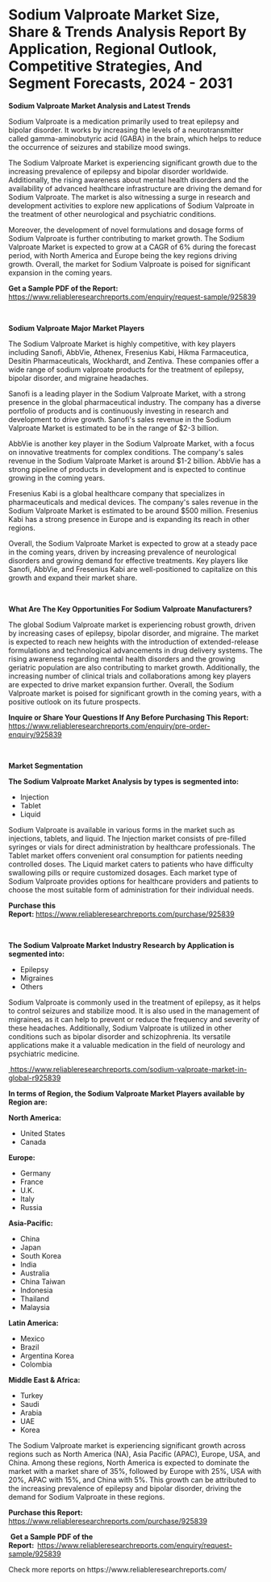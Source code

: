 <p><h1>Sodium Valproate Market Size, Share & Trends Analysis Report By Application, Regional Outlook, Competitive Strategies, And Segment Forecasts, 2024 - 2031</h1></p><p><strong>Sodium Valproate Market Analysis and Latest Trends</strong></p>
<p><p>Sodium Valproate is a medication primarily used to treat epilepsy and bipolar disorder. It works by increasing the levels of a neurotransmitter called gamma-aminobutyric acid (GABA) in the brain, which helps to reduce the occurrence of seizures and stabilize mood swings.</p><p>The Sodium Valproate Market is experiencing significant growth due to the increasing prevalence of epilepsy and bipolar disorder worldwide. Additionally, the rising awareness about mental health disorders and the availability of advanced healthcare infrastructure are driving the demand for Sodium Valproate. The market is also witnessing a surge in research and development activities to explore new applications of Sodium Valproate in the treatment of other neurological and psychiatric conditions.</p><p>Moreover, the development of novel formulations and dosage forms of Sodium Valproate is further contributing to market growth. The Sodium Valproate Market is expected to grow at a CAGR of 6% during the forecast period, with North America and Europe being the key regions driving growth. Overall, the market for Sodium Valproate is poised for significant expansion in the coming years.</p></p>
<p><strong>Get a Sample PDF of the Report:&nbsp;</strong> <a href="https://www.reliableresearchreports.com/enquiry/request-sample/925839">https://www.reliableresearchreports.com/enquiry/request-sample/925839</a></p>
<p>&nbsp;</p>
<p><strong>Sodium Valproate Major Market Players</strong></p>
<p><p>The Sodium Valproate Market is highly competitive, with key players including Sanofi, AbbVie, Athenex, Fresenius Kabi, Hikma Farmaceutica, Desitin Pharmaceuticals, Wockhardt, and Zentiva. These companies offer a wide range of sodium valproate products for the treatment of epilepsy, bipolar disorder, and migraine headaches.</p><p>Sanofi is a leading player in the Sodium Valproate Market, with a strong presence in the global pharmaceutical industry. The company has a diverse portfolio of products and is continuously investing in research and development to drive growth. Sanofi's sales revenue in the Sodium Valproate Market is estimated to be in the range of $2-3 billion.</p><p>AbbVie is another key player in the Sodium Valproate Market, with a focus on innovative treatments for complex conditions. The company's sales revenue in the Sodium Valproate Market is around $1-2 billion. AbbVie has a strong pipeline of products in development and is expected to continue growing in the coming years.</p><p>Fresenius Kabi is a global healthcare company that specializes in pharmaceuticals and medical devices. The company's sales revenue in the Sodium Valproate Market is estimated to be around $500 million. Fresenius Kabi has a strong presence in Europe and is expanding its reach in other regions.</p><p>Overall, the Sodium Valproate Market is expected to grow at a steady pace in the coming years, driven by increasing prevalence of neurological disorders and growing demand for effective treatments. Key players like Sanofi, AbbVie, and Fresenius Kabi are well-positioned to capitalize on this growth and expand their market share.</p></p>
<p>&nbsp;</p>
<p><strong>What Are The Key Opportunities For Sodium Valproate Manufacturers?</strong></p>
<p><p>The global Sodium Valproate market is experiencing robust growth, driven by increasing cases of epilepsy, bipolar disorder, and migraine. The market is expected to reach new heights with the introduction of extended-release formulations and technological advancements in drug delivery systems. The rising awareness regarding mental health disorders and the growing geriatric population are also contributing to market growth. Additionally, the increasing number of clinical trials and collaborations among key players are expected to drive market expansion further. Overall, the Sodium Valproate market is poised for significant growth in the coming years, with a positive outlook on its future prospects.</p></p>
<p><strong>Inquire or Share Your Questions If Any Before Purchasing This Report:</strong> <a href="https://www.reliableresearchreports.com/enquiry/pre-order-enquiry/925839">https://www.reliableresearchreports.com/enquiry/pre-order-enquiry/925839</a></p>
<p>&nbsp;</p>
<p><strong>Market Segmentation</strong></p>
<p><strong>The Sodium Valproate Market Analysis by types is segmented into:</strong></p>
<p><ul><li>Injection</li><li>Tablet</li><li>Liquid</li></ul></p>
<p><p>Sodium Valproate is available in various forms in the market such as injections, tablets, and liquid. The Injection market consists of pre-filled syringes or vials for direct administration by healthcare professionals. The Tablet market offers convenient oral consumption for patients needing controlled doses. The Liquid market caters to patients who have difficulty swallowing pills or require customized dosages. Each market type of Sodium Valproate provides options for healthcare providers and patients to choose the most suitable form of administration for their individual needs.</p></p>
<p><strong>Purchase this Report:&nbsp;</strong><a href="https://www.reliableresearchreports.com/purchase/925839">https://www.reliableresearchreports.com/purchase/925839</a></p>
<p>&nbsp;</p>
<p><strong>The Sodium Valproate Market Industry Research by Application is segmented into:</strong></p>
<p><ul><li>Epilepsy</li><li>Migraines</li><li>Others</li></ul></p>
<p><p>Sodium Valproate is commonly used in the treatment of epilepsy, as it helps to control seizures and stabilize mood. It is also used in the management of migraines, as it can help to prevent or reduce the frequency and severity of these headaches. Additionally, Sodium Valproate is utilized in other conditions such as bipolar disorder and schizophrenia. Its versatile applications make it a valuable medication in the field of neurology and psychiatric medicine.</p></p>
<p><a href="https://www.reliableresearchreports.com/sodium-valproate-market-in-global-r925839">&nbsp;https://www.reliableresearchreports.com/sodium-valproate-market-in-global-r925839</a></p>
<p><strong>In terms of Region, the Sodium Valproate Market Players available by Region are:</strong></p>
<p>
    <p> <strong> North America: </strong>
        <ul>
            <li>United States</li>
            <li>Canada</li>
        </ul>
        </p> 
    <p> <strong> Europe: </strong>
        <ul>
            <li>Germany</li>
            <li>France</li>
            <li>U.K.</li>
            <li>Italy</li>
            <li>Russia</li>
        </ul>
        </p> 
    <p> <strong> Asia-Pacific: </strong>
        <ul>
            <li>China</li>
            <li>Japan</li>
            <li>South Korea</li>
            <li>India</li>
            <li>Australia</li>
            <li>China Taiwan</li>
            <li>Indonesia</li>
            <li>Thailand</li>
            <li>Malaysia</li>
        </ul>
        </p> 
    <p> <strong> Latin America: </strong>
        <ul>
            <li>Mexico</li>
            <li>Brazil</li>
            <li>Argentina Korea</li>
            <li>Colombia</li>
        </ul>
        </p> 
    <p> <strong> Middle East & Africa: </strong>
        <ul>
            <li>Turkey</li>
            <li>Saudi</li>
            <li>Arabia</li>
            <li>UAE</li>
            <li>Korea</li>
        </ul>
    </p>
    </p>
<p><p>The Sodium Valproate market is experiencing significant growth across regions such as North America (NA), Asia Pacific (APAC), Europe, USA, and China. Among these regions, North America is expected to dominate the market with a market share of 35%, followed by Europe with 25%, USA with 20%, APAC with 15%, and China with 5%. This growth can be attributed to the increasing prevalence of epilepsy and bipolar disorder, driving the demand for Sodium Valproate in these regions.</p></p>
<p><strong>Purchase this Report: </strong><a href="https://www.reliableresearchreports.com/purchase/925839">https://www.reliableresearchreports.com/purchase/925839</a></p>
<p>&nbsp;<strong>Get a Sample PDF of the Report:&nbsp;&nbsp;</strong><a href="https://www.reliableresearchreports.com/enquiry/request-sample/925839">https://www.reliableresearchreports.com/enquiry/request-sample/925839</a></p>
<p><strong></strong></p>
<p>Check more reports on https://www.reliableresearchreports.com/</p>